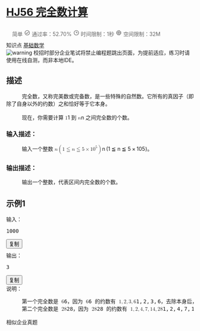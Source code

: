 # [HJ56 完全数计算](https://www.nowcoder.com/practice/7299c12e6abb437c87ad3e712383ff84?tpId=37&tqId=21273&rp=1&sourceUrl=%2Fexam%2Foj%2Fta%3FtpId%3D37&difficulty=undefined&judgeStatus=undefined&tags=&title=)

<div data-v-202c66ab="" data-v-0c67aeba="" class="content-wrapper"><div data-v-0c67aeba="" data-v-202c66ab="" class="flex-row flex-none" style="padding: 10px 16px; color: rgb(102, 102, 102);"><div data-v-0c67aeba="" data-v-202c66ab="" class="flex-auto fs-xs"><span data-v-0c67aeba="" data-v-202c66ab="" class="difficulty-level mr-3 level_2">简单</span> <span data-v-0c67aeba="" data-v-202c66ab="" class="mr-3"><span data-v-79ba69ea="" data-v-0c67aeba="" tagtype="span" class="ncicon  ncicon-bleed" aria-label="Success" data-v-202c66ab=""><svg data-v-79ba69ea="" focusable="false" viewBox="0 0 1024 1024" fill="currentColor" width="1.2em" height="1.2em" aria-hidden="true"><path d="M512 921.6c-226.22 0-409.6-183.39-409.6-409.6 0-226.22 183.38-409.6 409.6-409.6 226.21 0 409.6 183.38 409.6 409.6-.25 226.11-183.49 409.35-409.6 409.6zm-.66-81.92h.66c180.9-.18 327.44-146.94 327.35-327.84-.09-180.91-146.77-327.52-327.68-327.52-180.9 0-327.59 146.6-327.68 327.52-.09 180.9 146.45 327.66 327.35 327.84zM430.08 716.8 266.24 552.96l57.75-57.75 106.09 105.67 269.93-269.92 57.75 58.16L430.08 716.8z"></path></svg></span> 通过率：52.70%</span> <span data-v-0c67aeba="" data-v-202c66ab="" class="mr-3"><span data-v-79ba69ea="" data-v-0c67aeba="" tagtype="span" class="ncicon el-tooltip  ncicon-bleed" aria-label="Time" data-v-202c66ab="" aria-describedby="el-tooltip-5321" tabindex="0"><svg data-v-79ba69ea="" focusable="false" viewBox="0 0 1025 1024" fill="currentColor" width="1.2em" height="1.2em" aria-hidden="true"><path d="M512 921.6c-226.22 0-409.6-183.39-409.6-409.6 0-226.22 183.38-409.6 409.6-409.6 226.21 0 409.6 183.38 409.6 409.6-.25 226.11-183.49 409.35-409.6 409.6zm0-737.28c-180.97 0-327.68 146.7-327.68 327.68 0 180.97 146.7 327.68 327.68 327.68 180.97 0 327.68-146.7 327.68-327.68-.2-180.89-146.8-327.48-327.68-327.68zm204.8 368.64H471.04V307.2h81.92v163.84H716.8v81.92z" transform="translate(1)"></path></svg></span>
                            时间限制：1秒
                        </span> <span data-v-0c67aeba="" data-v-202c66ab=""><span data-v-79ba69ea="" data-v-0c67aeba="" tagtype="span" class="ncicon el-tooltip  ncicon-bleed" aria-label="Memory" data-v-202c66ab="" aria-describedby="el-tooltip-1848" tabindex="0"><svg data-v-79ba69ea="" focusable="false" viewBox="0 0 1025 1024" fill="currentColor" width="1.2em" height="1.2em" aria-hidden="true"><path d="M448.98 92.52V92.67l.37 40.46v62.75h125.5V92.52h81.22v103.36h33.12c76.08 0 137.9 61.05 139.12 136.84l.02 2.3v33.12h103.36v80.84l-40.6.37h-62.76v91.05h103.36v81.21H828.33v67.58c0 76.08-61.06 137.9-136.84 139.12l-2.3.02h-33.12v103.36h-80.84l-.37-40.6v-62.76H449.25l-.27 103.36h-80.84V828.33h-33.12c-76.08 0-137.9-61.06-139.12-136.84l-.02-2.3v-67.58H92.52v-80.83l40.6-.38h62.76v-91.15l-103.36-.27v-80.47l40.6-.37h62.76v-33.12c0-76.08 61.05-137.9 136.84-139.12l2.3-.02h33.12V92.52h80.84zM689.2 277.1H335.02c-32 0-57.93 25.93-57.93 57.93v354.17c0 32 25.93 57.93 57.93 57.93h354.17c32 0 57.93-25.94 57.93-57.93V335.02c0-32-25.94-57.93-57.93-57.93zm-73.73 91.05a40.6 40.6 0 0 1 40.6 40.6v206.72a40.6 40.6 0 0 1-40.6 40.6H408.75a40.6 40.6 0 0 1-40.6-40.6V408.75a40.6 40.6 0 0 1 40.6-40.6zm-40.6 81.16H449.3v125.55h125.55V449.3z" transform="translate(1)"></path></svg></span>
                            空间限制：32M
                        </span></div></div> <div data-v-0c67aeba="" data-v-202c66ab="" class="knowledge-points flex-none"><span data-v-0c67aeba="" data-v-202c66ab="">知识点</span> <a data-v-0c67aeba="" data-v-202c66ab="" href="/exam/oj/ta?tpId=37?tag=5050" target="_blank">基础数学</a></div> <div data-v-202c66ab="" class="question-warning"><img data-v-202c66ab="" src="//static.nowcoder.com/fe/file/images/web/ta/warning.png" alt="warning">
        校招时部分企业笔试将禁止编程题跳出页面，为提前适应，练习时请使用在线自测，而非本地IDE。
    </div> <div data-v-202c66ab=""><div data-v-202c66ab="" class="section-box" style="margin-bottom: 32px;"><h2 data-v-202c66ab="" class="section-title">描述</h2> <div data-v-202c66ab="" class="section-content describe-table"><span class="katex"><span class="katex-mathml"><math><semantics><mrow><mspace width="1.5em"></mspace></mrow><annotation encoding="application/x-tex">\hspace{15pt}</annotation></semantics></math></span><span class="katex-html" aria-hidden="true"><span class="base"><span class="strut" style="height:0em;vertical-align:0em;"></span><span class="mspace" style="margin-right:1.5em;"></span></span></span></span>完全数，又称完美数或完备数，是一些特殊的自然数。它所有的真因子（即除了自身以外的约数）之和恰好等于它本身。<br>
<br>
<span class="katex"><span class="katex-mathml"><math><semantics><mrow><mspace width="1.5em"></mspace></mrow><annotation encoding="application/x-tex">\hspace{15pt}</annotation></semantics></math></span><span class="katex-html" aria-hidden="true"><span class="base"><span class="strut" style="height:0em;vertical-align:0em;"></span><span class="mspace" style="margin-right:1.5em;"></span></span></span></span>现在，你需要计算 <span class="katex"><span class="katex-mathml"><math><semantics><mrow><mn>1</mn></mrow><annotation encoding="application/x-tex">1</annotation></semantics></math></span><span class="katex-html" aria-hidden="true"><span class="base"><span class="strut" style="height:0.64444em;vertical-align:0em;"></span><span class="mord">1</span></span></span></span> 到 <span class="katex"><span class="katex-mathml"><math><semantics><mrow><mi>n</mi></mrow><annotation encoding="application/x-tex">n</annotation></semantics></math></span><span class="katex-html" aria-hidden="true"><span class="base"><span class="strut" style="height:0.43056em;vertical-align:0em;"></span><span class="mord mathdefault">n</span></span></span></span> 之间完全数的个数。</div> <h3 data-v-202c66ab="" class="section-sub-title">输入描述：</h3> <div data-v-202c66ab="" class="section-content"><span class="katex"><span class="katex-mathml"><math><semantics><mrow><mspace width="1.5em"></mspace></mrow><annotation encoding="application/x-tex">\hspace{15pt}</annotation></semantics></math></span><span class="katex-html" aria-hidden="true"><span class="base"><span class="strut" style="height:0em;vertical-align:0em;"></span><span class="mspace" style="margin-right:1.5em;"></span></span></span></span>输入一个整数 <span class="katex"><span class="katex-mathml"><math><semantics><mrow><mi>n</mi><mrow><mo fence="true">(</mo><mn>1</mn><mo>≦</mo><mi>n</mi><mo>≦</mo><mn>5</mn><mo>×</mo><mn>1</mn><msup><mn>0</mn><mn>5</mn></msup><mo fence="true">)</mo></mrow></mrow><annotation encoding="application/x-tex">n \left(1 \leqq n \leqq 5 \times 10^5\right)</annotation></semantics></math></span><span class="katex-html" aria-hidden="true"><span class="base"><span class="strut" style="height:1.20001em;vertical-align:-0.35001em;"></span><span class="mord mathdefault">n</span><span class="mspace" style="margin-right:0.16666666666666666em;"></span><span class="minner"><span class="mopen delimcenter" style="top:0em;"><span class="delimsizing size1">(</span></span><span class="mord">1</span><span class="mspace" style="margin-right:0.2777777777777778em;"></span><span class="mrel amsrm">≦</span><span class="mspace" style="margin-right:0.2777777777777778em;"></span><span class="mord mathdefault">n</span><span class="mspace" style="margin-right:0.2777777777777778em;"></span><span class="mrel amsrm">≦</span><span class="mspace" style="margin-right:0.2777777777777778em;"></span><span class="mord">5</span><span class="mspace" style="margin-right:0.2222222222222222em;"></span><span class="mbin">×</span><span class="mspace" style="margin-right:0.2222222222222222em;"></span><span class="mord">1</span><span class="mord"><span class="mord">0</span><span class="msupsub"><span class="vlist-t"><span class="vlist-r"><span class="vlist" style="height:0.8141079999999999em;"><span style="top:-3.063em;margin-right:0.05em;"><span class="pstrut" style="height:2.7em;"></span><span class="sizing reset-size6 size3 mtight"><span class="mord mtight">5</span></span></span></span></span></span></span></span><span class="mclose delimcenter" style="top:0em;"><span class="delimsizing size1">)</span></span></span></span></span></span>。</div> <h3 data-v-202c66ab="" class="section-sub-title">输出描述：</h3> <div data-v-202c66ab="" class="section-content"><span class="katex"><span class="katex-mathml"><math><semantics><mrow><mspace width="1.5em"></mspace></mrow><annotation encoding="application/x-tex">\hspace{15pt}</annotation></semantics></math></span><span class="katex-html" aria-hidden="true"><span class="base"><span class="strut" style="height:0em;vertical-align:0em;"></span><span class="mspace" style="margin-right:1.5em;"></span></span></span></span>输出一个整数，代表区间内完全数的个数。</div></div> <div data-v-202c66ab="" class="section-box"><h2 data-v-202c66ab="" class="section-title">示例1</h2> <div data-v-202c66ab="" class="question-sample section-content"><div data-v-202c66ab="" class="sample-item flex-row"><span data-v-202c66ab="" class="flex-none acm">输入：</span> <pre data-v-202c66ab="">1000</pre> <button data-v-202c66ab="" class="btn-copy flex-none">复制</button></div> <div data-v-202c66ab="" class="sample-item flex-between" style="margin-top: 8px;"><span data-v-202c66ab="" class="flex-none acm">输出：</span> <pre data-v-202c66ab="">3</pre> <button data-v-202c66ab="" class="btn-copy flex-none">复制</button></div> <div data-v-202c66ab="" class="sample-caption section-content flex-row"><span data-v-202c66ab="" class="flex-none acm">说明：</span> <pre data-v-202c66ab=""><span class="katex"><span class="katex-mathml"><math><semantics><mrow><mspace width="1.5em"></mspace></mrow><annotation encoding="application/x-tex">\hspace{15pt}</annotation></semantics></math></span><span class="katex-html" aria-hidden="true"><span class="base"><span class="strut" style="height:0em;vertical-align:0em;"></span><span class="mspace" style="margin-right:1.5em;"></span></span></span></span>第一个完全数是 <span class="katex"><span class="katex-mathml"><math><semantics><mrow><mn>6</mn></mrow><annotation encoding="application/x-tex">6</annotation></semantics></math></span><span class="katex-html" aria-hidden="true"><span class="base"><span class="strut" style="height:0.64444em;vertical-align:0em;"></span><span class="mord">6</span></span></span></span>，因为 <span class="katex"><span class="katex-mathml"><math><semantics><mrow><mn>6</mn></mrow><annotation encoding="application/x-tex">6</annotation></semantics></math></span><span class="katex-html" aria-hidden="true"><span class="base"><span class="strut" style="height:0.64444em;vertical-align:0em;"></span><span class="mord">6</span></span></span></span> 的约数有 <span class="katex"><span class="katex-mathml"><math><semantics><mrow><mn>1</mn><mo separator="true">,</mo><mn>2</mn><mo separator="true">,</mo><mn>3</mn><mo separator="true">,</mo><mn>6</mn></mrow><annotation encoding="application/x-tex">1, 2, 3, 6</annotation></semantics></math></span><span class="katex-html" aria-hidden="true"><span class="base"><span class="strut" style="height:0.8388800000000001em;vertical-align:-0.19444em;"></span><span class="mord">1</span><span class="mpunct">,</span><span class="mspace" style="margin-right:0.16666666666666666em;"></span><span class="mord">2</span><span class="mpunct">,</span><span class="mspace" style="margin-right:0.16666666666666666em;"></span><span class="mord">3</span><span class="mpunct">,</span><span class="mspace" style="margin-right:0.16666666666666666em;"></span><span class="mord">6</span></span></span></span>，去除本身后，剩余约数之和为 <span class="katex"><span class="katex-mathml"><math><semantics><mrow><mn>1</mn><mo>+</mo><mn>2</mn><mo>+</mo><mn>3</mn><mo>=</mo><mn>6</mn></mrow><annotation encoding="application/x-tex">1+2+3=6</annotation></semantics></math></span><span class="katex-html" aria-hidden="true"><span class="base"><span class="strut" style="height:0.72777em;vertical-align:-0.08333em;"></span><span class="mord">1</span><span class="mspace" style="margin-right:0.2222222222222222em;"></span><span class="mbin">+</span><span class="mspace" style="margin-right:0.2222222222222222em;"></span></span><span class="base"><span class="strut" style="height:0.72777em;vertical-align:-0.08333em;"></span><span class="mord">2</span><span class="mspace" style="margin-right:0.2222222222222222em;"></span><span class="mbin">+</span><span class="mspace" style="margin-right:0.2222222222222222em;"></span></span><span class="base"><span class="strut" style="height:0.64444em;vertical-align:0em;"></span><span class="mord">3</span><span class="mspace" style="margin-right:0.2777777777777778em;"></span><span class="mrel">=</span><span class="mspace" style="margin-right:0.2777777777777778em;"></span></span><span class="base"><span class="strut" style="height:0.64444em;vertical-align:0em;"></span><span class="mord">6</span></span></span></span>。<br><span class="katex"><span class="katex-mathml"><math><semantics><mrow><mspace width="1.5em"></mspace></mrow><annotation encoding="application/x-tex">\hspace{15pt}</annotation></semantics></math></span><span class="katex-html" aria-hidden="true"><span class="base"><span class="strut" style="height:0em;vertical-align:0em;"></span><span class="mspace" style="margin-right:1.5em;"></span></span></span></span>第二个完全数是 <span class="katex"><span class="katex-mathml"><math><semantics><mrow><mn>28</mn></mrow><annotation encoding="application/x-tex">28</annotation></semantics></math></span><span class="katex-html" aria-hidden="true"><span class="base"><span class="strut" style="height:0.64444em;vertical-align:0em;"></span><span class="mord">2</span><span class="mord">8</span></span></span></span>，因为 <span class="katex"><span class="katex-mathml"><math><semantics><mrow><mn>28</mn></mrow><annotation encoding="application/x-tex">28</annotation></semantics></math></span><span class="katex-html" aria-hidden="true"><span class="base"><span class="strut" style="height:0.64444em;vertical-align:0em;"></span><span class="mord">2</span><span class="mord">8</span></span></span></span> 的约数有 <span class="katex"><span class="katex-mathml"><math><semantics><mrow><mn>1</mn><mo separator="true">,</mo><mn>2</mn><mo separator="true">,</mo><mn>4</mn><mo separator="true">,</mo><mn>7</mn><mo separator="true">,</mo><mn>14</mn><mo separator="true">,</mo><mn>28</mn></mrow><annotation encoding="application/x-tex">1, 2, 4, 7, 14, 28</annotation></semantics></math></span><span class="katex-html" aria-hidden="true"><span class="base"><span class="strut" style="height:0.8388800000000001em;vertical-align:-0.19444em;"></span><span class="mord">1</span><span class="mpunct">,</span><span class="mspace" style="margin-right:0.16666666666666666em;"></span><span class="mord">2</span><span class="mpunct">,</span><span class="mspace" style="margin-right:0.16666666666666666em;"></span><span class="mord">4</span><span class="mpunct">,</span><span class="mspace" style="margin-right:0.16666666666666666em;"></span><span class="mord">7</span><span class="mpunct">,</span><span class="mspace" style="margin-right:0.16666666666666666em;"></span><span class="mord">1</span><span class="mord">4</span><span class="mpunct">,</span><span class="mspace" style="margin-right:0.16666666666666666em;"></span><span class="mord">2</span><span class="mord">8</span></span></span></span>，去除本身后，剩余约数之和为 <span class="katex"><span class="katex-mathml"><math><semantics><mrow><mn>1</mn><mo>+</mo><mn>2</mn><mo>+</mo><mn>4</mn><mo>+</mo><mn>7</mn><mo>+</mo><mn>14</mn><mo>=</mo><mn>28</mn></mrow><annotation encoding="application/x-tex">1+2+4+7+14=28</annotation></semantics></math></span><span class="katex-html" aria-hidden="true"><span class="base"><span class="strut" style="height:0.72777em;vertical-align:-0.08333em;"></span><span class="mord">1</span><span class="mspace" style="margin-right:0.2222222222222222em;"></span><span class="mbin">+</span><span class="mspace" style="margin-right:0.2222222222222222em;"></span></span><span class="base"><span class="strut" style="height:0.72777em;vertical-align:-0.08333em;"></span><span class="mord">2</span><span class="mspace" style="margin-right:0.2222222222222222em;"></span><span class="mbin">+</span><span class="mspace" style="margin-right:0.2222222222222222em;"></span></span><span class="base"><span class="strut" style="height:0.72777em;vertical-align:-0.08333em;"></span><span class="mord">4</span><span class="mspace" style="margin-right:0.2222222222222222em;"></span><span class="mbin">+</span><span class="mspace" style="margin-right:0.2222222222222222em;"></span></span><span class="base"><span class="strut" style="height:0.72777em;vertical-align:-0.08333em;"></span><span class="mord">7</span><span class="mspace" style="margin-right:0.2222222222222222em;"></span><span class="mbin">+</span><span class="mspace" style="margin-right:0.2222222222222222em;"></span></span><span class="base"><span class="strut" style="height:0.64444em;vertical-align:0em;"></span><span class="mord">1</span><span class="mord">4</span><span class="mspace" style="margin-right:0.2777777777777778em;"></span><span class="mrel">=</span><span class="mspace" style="margin-right:0.2777777777777778em;"></span></span><span class="base"><span class="strut" style="height:0.64444em;vertical-align:0em;"></span><span class="mord">2</span><span class="mord">8</span></span></span></span>。</pre></div></div></div> <!----> <!----></div> <div data-v-d1109ad4="" data-v-202c66ab="" role="tablist" aria-multiselectable="true" class="el-collapse" style="margin-top: 16px;"><!----> <!----> <div data-v-d1109ad4="" class="el-collapse-item"><div role="tab" aria-controls="el-collapse-content-8327" aria-describedby="el-collapse-content-8327"><div role="button" id="el-collapse-head-8327" tabindex="0" class="el-collapse-item__header"><!---->相似企业真题<i class="el-collapse-item__arrow el-icon-arrow-right"></i></div></div><div role="tabpanel" aria-hidden="true" aria-labelledby="el-collapse-head-8327" id="el-collapse-content-8327" class="el-collapse-item__wrap" style="display: none;"><div class="el-collapse-item__content"><div data-v-d1109ad4="" class="rec-job-bd"><!----> <div data-v-21b80d38="" data-v-d1109ad4="" class="container"><div data-v-21b80d38="" class="el-table el-table--fit el-table--scrollable-x el-table--enable-row-hover el-table--enable-row-transition" fixed=""><div class="hidden-columns"><div data-v-21b80d38=""></div> <div data-v-21b80d38=""></div> <div data-v-21b80d38=""></div></div><div class="el-table__header-wrapper"><table cellspacing="0" cellpadding="0" border="0" class="el-table__header" style="width: 220px;"><colgroup><col name="el-table_1_column_1" width="80"><col name="el-table_1_column_2" width="80"><col name="el-table_1_column_3" width="60"></colgroup><thead class=""><tr class="head-row"><th colspan="1" rowspan="1" class="el-table_1_column_1     is-leaf"><div class="cell"><span data-v-21b80d38="" class="question-title">题名</span></div></th><th colspan="1" rowspan="1" class="el-table_1_column_2     is-leaf"><div class="cell"><span data-v-21b80d38="">试卷</span></div></th><th colspan="1" rowspan="1" class="el-table_1_column_3     is-leaf"><div class="cell"><span data-v-21b80d38="">难度</span></div></th></tr></thead></table></div><div class="el-table__body-wrapper is-scrolling-left"><table cellspacing="0" cellpadding="0" border="0" class="el-table__body" style="width: 220px;"><colgroup><col name="el-table_1_column_1" width="80"><col name="el-table_1_column_2" width="80"><col name="el-table_1_column_3" width="60"></colgroup><tbody><tr class="el-table__row"><td rowspan="1" colspan="1" class="el-table_1_column_1  "><div class="cell el-tooltip" style="width: 78px;"><span data-v-21b80d38="" class="question-title">小游戏</span></div></td><td rowspan="1" colspan="1" class="el-table_1_column_2  "><div class="cell"><div data-v-21b80d38="" class="paper-name-container flex-row"><span data-v-21b80d38="" class="flex-auto hide-txt">度小满2019秋招研发岗试卷</span> <button data-v-21b80d38="" class="check-page flex-none">查看试卷</button></div></div></td><td rowspan="1" colspan="1" class="el-table_1_column_3  "><div class="cell el-tooltip" style="width: 58px;"><span data-v-21b80d38="" class="difficulty-level level_5">困难</span></div></td></tr><!----></tbody></table><!----><!----></div><!----><!----><!----><!----><div class="el-table__column-resize-proxy" style="display: none;"></div></div></div></div></div></div></div> <!----></div></div>
